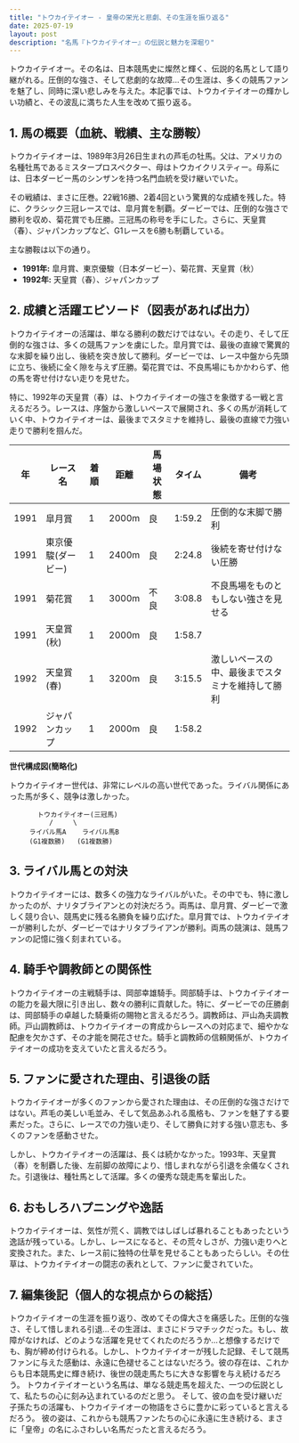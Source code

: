 ```yaml
---
title: "トウカイテイオー - 皇帝の栄光と悲劇、その生涯を振り返る"
date: 2025-07-19
layout: post
description: "名馬『トウカイテイオー』の伝説と魅力を深堀り"
---
```


トウカイテイオー。その名は、日本競馬史に燦然と輝く、伝説的名馬として語り継がれる。圧倒的な強さ、そして悲劇的な故障…その生涯は、多くの競馬ファンを魅了し、同時に深い悲しみを与えた。本記事では、トウカイテイオーの輝かしい功績と、その波乱に満ちた人生を改めて振り返る。


## 1. 馬の概要（血統、戦績、主な勝鞍）

トウカイテイオーは、1989年3月26日生まれの芦毛の牡馬。父は、アメリカの名種牡馬であるミスタープロスペクター、母はトウカイクリスティー。母系には、日本ダービー馬のシンザンを持つ名門血統を受け継いでいた。

その戦績は、まさに圧巻。22戦16勝、2着4回という驚異的な成績を残した。特に、クラシック三冠レースでは、皐月賞を制覇。ダービーでは、圧倒的な強さで勝利を収め、菊花賞でも圧勝。三冠馬の称号を手にした。さらに、天皇賞（春）、ジャパンカップなど、G1レースを6勝も制覇している。

主な勝鞍は以下の通り。

* **1991年:** 皐月賞、東京優駿（日本ダービー）、菊花賞、天皇賞（秋）
* **1992年:** 天皇賞（春）、ジャパンカップ


## 2. 成績と活躍エピソード（図表があれば出力）

トウカイテイオーの活躍は、単なる勝利の数だけではない。その走り、そして圧倒的な強さは、多くの競馬ファンを虜にした。皐月賞では、最後の直線で驚異的な末脚を繰り出し、後続を突き放して勝利。ダービーでは、レース中盤から先頭に立ち、後続に全く隙を与えず圧勝。菊花賞では、不良馬場にもかかわらず、他の馬を寄せ付けない走りを見せた。

特に、1992年の天皇賞（春）は、トウカイテイオーの強さを象徴する一戦と言えるだろう。レースは、序盤から激しいペースで展開され、多くの馬が消耗していく中、トウカイテイオーは、最後までスタミナを維持し、最後の直線で力強い走りで勝利を掴んだ。


| 年 | レース名           | 着順 | 距離 | 馬場状態 | タイム       | 備考                                       |
|---|--------------------|-----|-----|----------|-------------|--------------------------------------------|
| 1991 | 皐月賞             | 1   | 2000m| 良       | 1:59.2      | 圧倒的な末脚で勝利                          |
| 1991 | 東京優駿(ダービー) | 1   | 2400m| 良       | 2:24.8      | 後続を寄せ付けない圧勝                     |
| 1991 | 菊花賞             | 1   | 3000m| 不良     | 3:08.8      | 不良馬場をものともしない強さを見せる         |
| 1991 | 天皇賞(秋)         | 1   | 2000m| 良       | 1:58.7      |                                            |
| 1992 | 天皇賞(春)         | 1   | 3200m| 良       | 3:15.5      | 激しいペースの中、最後までスタミナを維持して勝利 |
| 1992 | ジャパンカップ       | 1   | 2000m| 良       | 1:58.2      |                                            |


**世代構成図(簡略化)**

トウカイテイオー世代は、非常にレベルの高い世代であった。ライバル関係にあった馬が多く、競争は激しかった。

```
       トウカイテイオー(三冠馬)
          /     \
     ライバル馬A    ライバル馬B
     (G1複数勝)   (G1複数勝)
```


## 3. ライバル馬との対決

トウカイテイオーには、数多くの強力なライバルがいた。その中でも、特に激しかったのが、ナリタブライアンとの対決だろう。両馬は、皐月賞、ダービーで激しく競り合い、競馬史に残る名勝負を繰り広げた。皐月賞では、トウカイテイオーが勝利したが、ダービーではナリタブライアンが勝利。両馬の競演は、競馬ファンの記憶に強く刻まれている。


## 4. 騎手や調教師との関係性

トウカイテイオーの主戦騎手は、岡部幸雄騎手。岡部騎手は、トウカイテイオーの能力を最大限に引き出し、数々の勝利に貢献した。特に、ダービーでの圧勝劇は、岡部騎手の卓越した騎乗術の賜物と言えるだろう。調教師は、戸山為夫調教師。戸山調教師は、トウカイテイオーの育成からレースへの対応まで、細やかな配慮を欠かさず、その才能を開花させた。騎手と調教師の信頼関係が、トウカイテイオーの成功を支えていたと言えるだろう。


## 5. ファンに愛された理由、引退後の話

トウカイテイオーが多くのファンから愛された理由は、その圧倒的な強さだけではない。芦毛の美しい毛並み、そして気品あふれる風格も、ファンを魅了する要素だった。さらに、レースでの力強い走り、そして勝負に対する強い意志も、多くのファンを感動させた。

しかし、トウカイテイオーの活躍は、長くは続かなかった。1993年、天皇賞（春）を制覇した後、左前脚の故障により、惜しまれながら引退を余儀なくされた。引退後は、種牡馬として活躍。多くの優秀な競走馬を輩出した。


## 6. おもしろハプニングや逸話

トウカイテイオーは、気性が荒く、調教ではしばしば暴れることもあったという逸話が残っている。しかし、レースになると、その荒々しさが、力強い走りへと変換された。また、レース前に独特の仕草を見せることもあったらしい。その仕草は、トウカイテイオーの闘志の表れとして、ファンに愛されていた。


## 7. 編集後記（個人的な視点からの総括）

トウカイテイオーの生涯を振り返り、改めてその偉大さを痛感した。圧倒的な強さ、そして惜しまれる引退…その生涯は、まさにドラマチックだった。もし、故障がなければ、どのような活躍を見せてくれたのだろうか…と想像するだけでも、胸が締め付けられる。しかし、トウカイテイオーが残した記録、そして競馬ファンに与えた感動は、永遠に色褪せることはないだろう。彼の存在は、これからも日本競馬史に輝き続け、後世の競走馬たちに大きな影響を与え続けるだろう。  トウカイテイオーという名馬は、単なる競走馬を超えた、一つの伝説として、私たちの心に刻み込まれているのだと思う。  そして、彼の血を受け継いだ子孫たちの活躍も、トウカイテイオーの物語をさらに豊かに彩っていると言えるだろう。  彼の姿は、これからも競馬ファンたちの心に永遠に生き続ける、まさに「皇帝」の名にふさわしい名馬だったと言えるだろう。
